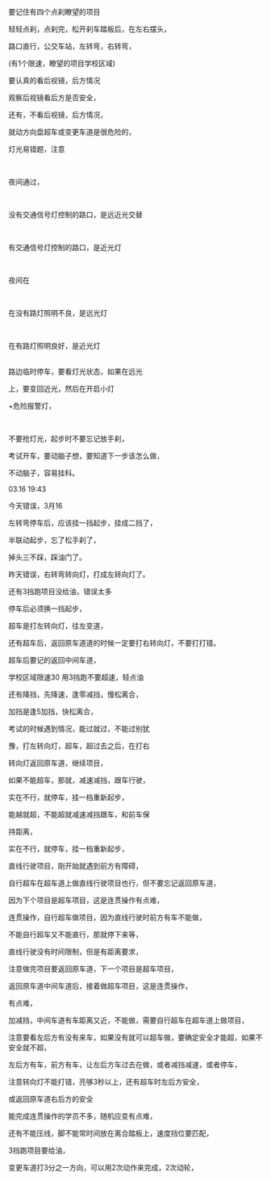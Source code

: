 要记住有四个点刹瞭望的项目

轻轻点刹，点刹完，松开刹车踏板后，在左右摆头，

路口直行，公交车站，左转弯，右转弯，


(有1个限速，瞭望的项目学校区域)


要认真的看后视镜，后方情况

观察后视镜看后方是否安全，

还有，不看后视镜，后方情况，


就动方向盘超车或变更车道是很危险的，



灯光易错题，注意

<br>



夜间通过，



<br>


没有交通信号灯控制的路口，是远近光交替

<br>


有交通信号灯控制的路口，是近光灯


<br>

夜间在

<br>


在没有路灯照明不良，是远光灯


<br>


在有路灯照明良好，是近光灯


<br>
路边临时停车，要看灯光状态，如果在远光

上，要变回近光，然后在开启小灯

+危险报警灯，



<br>


不要抢灯光，起步时不要忘记放手刹，


考试开车，要动脑子想，要知道下一步该怎么做，

不动脑子，容易挂科。


03.16 19:43

今天错误，3月16

左转弯停车后，应该挂一挡起步，挂成二挡了，


半联动起步，忘了松手刹了，

掉头三不踩，踩油门了。

昨天错误，右转弯转向灯，打成左转向灯了。

还有3挡跑项目没给油，错误太多

停车后必须换一挡起步，

超车是打左转向灯，往左变道，


还有超车后，返回原车道道的时候一定要打右转向灯，不要打打错。


超车后要记的返回中间车道，


学校区域限速30 用3挡跑不要超速，轻点油

还有降挡，先降速，逢零减挡，慢松离合，

加挡是逢5加挡，快松离合，



考试的时候遇到情况，能过就过，不能过别犹

豫，打左转向灯，超车，超过去之后，在打右

转向灯返回原车道，继续项目，


如果不能超车，那就，减速减挡，跟车行驶，


实在不行，就停车，挂一档重新起步，

能越就超，不能超就减速减挡跟车，和前车保

持距离，


实在不行，就停车，挂一档重新起步，


直线行驶项目，刚开始就遇到前方有障碍，

自行超车在超车道上做直线行驶项目也行，但不要忘记返回原车道，


因为下个项目是超车项目，这是连贯操作有点难，


连贯操作，自行超车做项目，因为直线行驶时前方有车不能做，

不能自行超车又不能直行，那就停下来等，

直线行驶没有时间限制，但是有距离要求，


注意做完项目要返回原车道，下一个项目是超车项目，

返回原车道中间车道后，接着做超车项目，这是连贯操作，

有点难，


加减挡，中间车道有车距离又近，不能做，需要自行超车在超车道上做项目，


注意要看左后方有没有来车，如果没有就可以超车做，要确定安全才能超，如果不安全就不超，


左后方有车，前方有车，让左后方车过去在做，或者减挡减速，或者停车，


注意转向灯不能打错，亮够3秒以上，还有超车时左后方安全，

或返回原车道右后方的安全

能完成连贯操作的学员不多，随机应变有点难，



还有不能压线，脚不能常时间放在离合踏板上，速度挡位要匹配，


3挡跑项目要给油，


变更车道打3分之一方向，可以用2次动作来完成，2次动轮，




